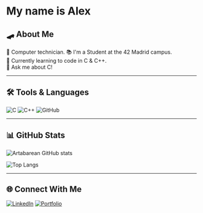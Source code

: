 # My name is Alex

## 🛹 About Me
🔧 Computer technician.
📚 I'm a Student at the 42 Madrid campus.  
📖 Currently learning to code in C & C++.  
💬 Ask me about C!  

---

## 🛠️ Tools & Languages
![C](https://img.shields.io/badge/-C-00599C?logo=c&logoColor=white)
![C++](https://img.shields.io/badge/-C++-00599C?logo=c%2B%2B&logoColor=white)
![GitHub](https://img.shields.io/badge/-GitHub-181717?logo=github)


---

## 📊 GitHub Stats
![Artabarean GitHub stats](https://github-readme-stats.vercel.app/api?username=YourUsername&show_icons=true&theme=tokyonight)

![Top Langs](https://github-readme-stats.vercel.app/api/top-langs/?username=YourUsername&layout=compact&theme=gruvbox)

---

## 🌐 Connect With Me
[![LinkedIn](https://img.shields.io/badge/-LinkedIn-blue?logo=linkedin&logoColor=white)](https://linkedin.com/in/YourProfile)
[![Portfolio](https://img.shields.io/badge/-Portfolio-black?logo=firefox&logoColor=white)](https://yourwebsite.com)

